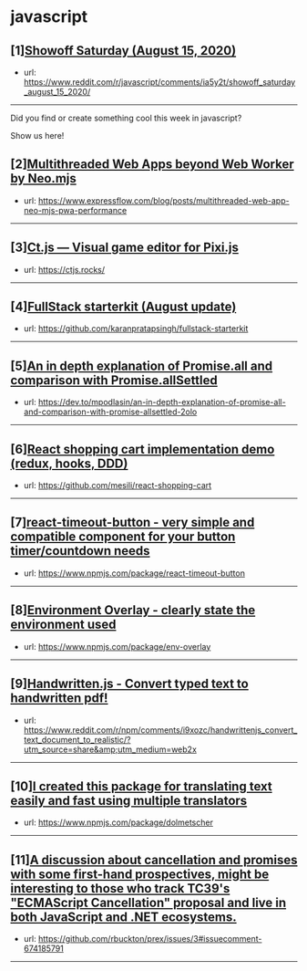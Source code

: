 # javascript
## [1][Showoff Saturday (August 15, 2020)](https://www.reddit.com/r/javascript/comments/ia5y2t/showoff_saturday_august_15_2020/)
- url: https://www.reddit.com/r/javascript/comments/ia5y2t/showoff_saturday_august_15_2020/
---
Did you find or create something cool this week in javascript? 

Show us here!
## [2][Multithreaded Web Apps beyond Web Worker by Neo.mjs](https://www.reddit.com/r/javascript/comments/iak5ns/multithreaded_web_apps_beyond_web_worker_by_neomjs/)
- url: https://www.expressflow.com/blog/posts/multithreaded-web-app-neo-mjs-pwa-performance
---

## [3][Ct.js — Visual game editor for Pixi.js](https://www.reddit.com/r/javascript/comments/iaq572/ctjs_visual_game_editor_for_pixijs/)
- url: https://ctjs.rocks/
---

## [4][FullStack starterkit (August update)](https://www.reddit.com/r/javascript/comments/iap776/fullstack_starterkit_august_update/)
- url: https://github.com/karanpratapsingh/fullstack-starterkit
---

## [5][An in depth explanation of Promise.all and comparison with Promise.allSettled](https://www.reddit.com/r/javascript/comments/ia5jcm/an_in_depth_explanation_of_promiseall_and/)
- url: https://dev.to/mpodlasin/an-in-depth-explanation-of-promise-all-and-comparison-with-promise-allsettled-2olo
---

## [6][React shopping cart implementation demo (redux, hooks, DDD)](https://www.reddit.com/r/javascript/comments/iaro7d/react_shopping_cart_implementation_demo_redux/)
- url: https://github.com/mesili/react-shopping-cart
---

## [7][react-timeout-button - very simple and compatible component for your button timer/countdown needs](https://www.reddit.com/r/javascript/comments/iainyn/reacttimeoutbutton_very_simple_and_compatible/)
- url: https://www.npmjs.com/package/react-timeout-button
---

## [8][Environment Overlay - clearly state the environment used](https://www.reddit.com/r/javascript/comments/iaqs2p/environment_overlay_clearly_state_the_environment/)
- url: https://www.npmjs.com/package/env-overlay
---

## [9][Handwritten.js - Convert typed text to handwritten pdf!](https://www.reddit.com/r/javascript/comments/iadcbj/handwrittenjs_convert_typed_text_to_handwritten/)
- url: https://www.reddit.com/r/npm/comments/i9xozc/handwrittenjs_convert_text_document_to_realistic/?utm_source=share&amp;utm_medium=web2x
---

## [10][I created this package for translating text easily and fast using multiple translators](https://www.reddit.com/r/javascript/comments/ia7yl1/i_created_this_package_for_translating_text/)
- url: https://www.npmjs.com/package/dolmetscher
---

## [11][A discussion about cancellation and promises with some first-hand prospectives, might be interesting to those who track TC39's "ECMAScript Cancellation" proposal and live in both JavaScript and .NET ecosystems.](https://www.reddit.com/r/javascript/comments/i9xun2/a_discussion_about_cancellation_and_promises_with/)
- url: https://github.com/rbuckton/prex/issues/3#issuecomment-674185791
---


